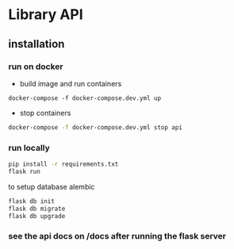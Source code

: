 # Library API

## installation

### run on docker
* build image and run containers
```docker
docker-compose -f docker-compose.dev.yml up
```

* stop containers
```sh
docker-compose -f docker-compose.dev.yml stop api
```

### run locally
```sh
pip install -r requirements.txt
flask run
```

to setup database alembic
```sh
flask db init
flask db migrate
flask db upgrade
```

### see the api docs on /docs after running the flask server
